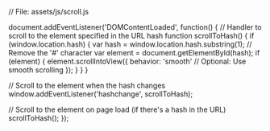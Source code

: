 // File: assets/js/scroll.js

document.addEventListener('DOMContentLoaded', function() {
  // Handler to scroll to the element specified in the URL hash
  function scrollToHash() {
    if (window.location.hash) {
      var hash = window.location.hash.substring(1); // Remove the '#' character
      var element = document.getElementById(hash);
      if (element) {
        element.scrollIntoView({
          behavior: 'smooth' // Optional: Use smooth scrolling
        });
      }
    }
  }

  // Scroll to the element when the hash changes
  window.addEventListener('hashchange', scrollToHash);

  // Scroll to the element on page load (if there's a hash in the URL)
  scrollToHash();
});
